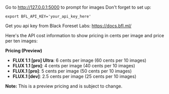 Go to http://127.0.0.1:5000 to prompt for images
Don't forget to set up:
```shell
export BFL_API_KEY='your_api_key_here'
```
Get you api key from Black Foreset Labs: https://docs.bfl.ml/

Here's the API cost information to show pricing in cents per image and price per ten images:

**Pricing (Preview)**

- **FLUX 1.1 [pro] Ultra**: 6 cents per image (60 cents per 10 images)
- **FLUX 1.1 [pro]**: 4 cents per image (40 cents per 10 images)
- **FLUX.1 [pro]**: 5 cents per image (50 cents per 10 images)
- **FLUX.1 [dev]**: 2.5 cents per image (25 cents per 10 images)

**Note:** This is a preview pricing and is subject to change.